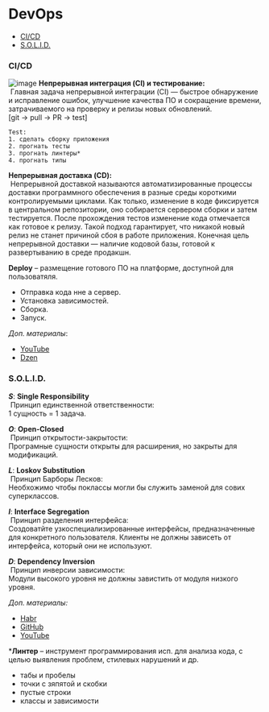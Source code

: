 # DevOps
- [CI/CD](#cicd)
- [S.O.L.I.D.](#solid)

### CI/CD
  ![image](https://github.com/DaniruBu/DevOps/assets/116013469/ec21ad99-5ef4-4794-8d2b-1dd998eb7dd6)
  **Непрерывная интеграция (CI) и тестирование:**\
     Главная задача непрерывной интеграции (CI) — быстрое обнаружение и исправление ошибок, улучшение качества ПО и сокращение времени, затрачиваемого на проверку и релизы новых обновлений.\
    [git -> pull -> PR -> test]

    Test:
    1. сделать сборку приложения
    2. прогнать тесты
    3. прогнать линтеры*
    4. прогнать типы
  
  **Непрерывная доставка (CD):**\
     Непрерывной доставкой называются автоматизированные процессы доставки программного обеспечения в разные среды короткими контролируемыми циклами. Как только, изменение в коде фиксируется в центральном репозитории, оно собирается сервером сборки и затем тестируется. После прохождения тестов изменение кода отмечается как готовое к релизу. Такой подход гарантирует, что никакой новый релиз не станет причиной сбоя в работе приложения. Конечная цель непрерывной доставки — наличие кодовой базы, готовой к развертыванию в среде продакшн.

  **Deploy** – размещение готового ПО на платформе, доступной для пользоватяля.
  - Отправка кода нне а сервер.
  - Установка зависимостей.
  - Сборка.
  - Запуск.

  _Доп. материалы_:
  * [YouTube](https://www.youtube.com/watch?v=ANj7qUgzNq4)
  * [Dzen](https://dzen.ru/a/YV_vAOzQHV9HA9Mo)

### S.O.L.I.D.

  _**S**_: **Single Responsibility**\
     Принцип единственной ответственности:\
      1 сущность = 1 задача.

 _**O**_: **Open-Closed**\
     Принцип открытости-закрытости:\
      Програмные сущности открыты для расширения, но закрыты для модификаций.

  _**L**_: **Loskov Substitution**\
     Принцип Барборы Лесков:\
     Необхожимо чтобы поклассы могли бы служить заменой для сових суперклассов.

  _**I**_: **Interface Segregation**\
    Принцип разделения интерфейса:\
     Создоватйте узкоспециализированные интерфейсы, предназначенные для конкретного пользователя. Клиенты не должны зависеть от интерфейса, который они не используют.

  _**D**_: **Dependency Inversion**\
     Принцип инверсии зависимости:\
     Модули высокого уровня не должны завистить от модуля низкого уровня.

  _Доп. материалы:_
  * [Habr](https://habr.com/ru/companies/otus/articles/651753/)
  * [GitHub](https://gist.github.com/novikov-nsa/0a1797717a531393ecf84d3d926846f2)
  * [YouTube](https://www.youtube.com/watch?v=TxZwqVTaCmA)

\***Линтер** – инструмент программирования исп. для анализа кода, с целью выявления проблем, стилевых нарушений и др.
  * табы и пробелы
  * точки с зяпятой и скобки
  * пустые строки
  * классы и зависимости